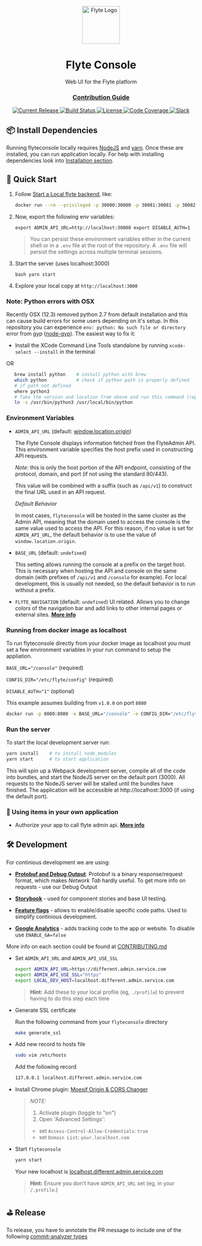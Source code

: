 <html>
    <p align="center"> 
        <img src="https://github.com/flyteorg/flyte/blob/master/rsts/images/flyte_circle_gradient_1_4x4.png" alt="Flyte Logo" width="100">
    </p>
    <h1 align="center">
        Flyte Console
    </h1>
    <p align="center">
        Web UI for the Flyte platform
    </p>
    <h3 align="center">
        <a href="CONTRIBUTING.md">Contribution Guide</a>
    </h3>
</html>

<p align="center">
  <a href="https://github.com/lyft/flyteconsole/releases/latest">
      <img src="https://img.shields.io/github/release/lyft/flyteconsole.svg" alt="Current Release" />
  </a>
  <a href="https://travis-ci.org/lyft/flyteconsole">
      <img src="https://travis-ci.org/lyft/flyteconsole.svg?branch=master" alt="Build Status" />
  </a>
  <a href="http://www.apache.org/licenses/LICENSE-2.0.html">
      <img src="https://img.shields.io/badge/LICENSE-Apache2.0-ff69b4.svg" alt="License" />
  </a>
  <a href="https://codecov.io/gh/lyft/flyteconsole">
      <img src="https://img.shields.io/codecov/c/github/lyft/flyteconsole.svg" alt="Code Coverage" />
  </a>
  <a href="https://slack.flyte.org">
      <img src="https://img.shields.io/badge/slack-join_chat-white.svg?logo=slack&style=social" alt="Slack" />
  </a>
</p>

## 📦 Install Dependencies

Running flyteconsole locally requires [NodeJS](https://nodejs.org) and
[yarn](https://yarnpkg.com). Once these are installed, you can run application locally.
For help with installing dependencies look into
[Installation section](CONTRIBUTING.md#-install-dependencies).

## 🚀 Quick Start

1. Follow [Start a Local flyte backend](https://docs.flyte.org/en/latest/getting_started/index.html), like:
   ```bash
   docker run --rm --privileged -p 30080:30080 -p 30081:30081 -p 30082:30082 -p 30084:30084 cr.flyte.org/flyteorg/flyte-sandbox
   ```
2. Now, export the following env variables:

   `export ADMIN_API_URL=http://localhost:30080 export DISABLE_AUTH=1`

   > You can persist these environment variables either in the current shell or in a `.env` file at the root
   > of the repository. A `.env` file will persist the settings across multiple terminal
   > sessions.

3. Start the server (uses localhost:3000)

   `bash yarn start `

4. Explore your local copy at `http://localhost:3000`

### Note: Python errors with OSX

Recently OSX (12.3) removed python 2.7 from default installation and this can cause build errors for some users depending on it's setup. In this repository you can experience `env: python: No such file or directory` error from gyp ([node-gyp](https://github.com/nodejs/node-gyp)).
The easiest way to fix it:

- Install the XCode Command Line Tools standalone by running `xcode-select --install` in the terminal

OR

```bash
   brew install python    # install python with brew
   which python           # check if python path is properly defined
   # if path not defined
   where python3
   # Take the version and location from above and run this command (replacing `/usr/bin/python3` with the location of your python instalation). This will symlink python to python3
   ln -s /usr/bin/python3 /usr/local/bin/python
```

### Environment Variables

- `ADMIN_API_URL` (default: [window.location.origin](https://developer.mozilla.org/en-US/docs/Web/API/Window/location>))

  The Flyte Console displays information fetched from the FlyteAdmin API. This
  environment variable specifies the host prefix used in constructing API requests.

  _Note_: this is only the host portion of the API endpoint, consisting of the
  protocol, domain, and port (if not using the standard 80/443).

  This value will be combined with a suffix (such as `/api/v1`) to construct the
  final URL used in an API request.

  _Default Behavior_

  In most cases, `flyteconsole` will be hosted in the same cluster as the Admin
  API, meaning that the domain used to access the console is the same value used to
  access the API. For this reason, if no value is set for `ADMIN_API_URL`, the
  default behavior is to use the value of `window.location.origin`.

- `BASE_URL` (default: `undefined`)

  This setting allows running the console at a prefix on the target host. This is
  necessary when hosting the API and console on the same domain (with prefixes of
  `/api/v1` and `/console` for example). For local development, this is
  usually not needed, so the default behavior is to run without a prefix.

- `FLYTE_NAVIGATION` (default: `undefined`)
  UI related. Allows you to change colors of the navigation bar and add links
  to other internal pages or external sites. **[More info](packages/console/src/components/Navigation/Readme.md)**

### Running from docker image as localhost

To run flyteconsole directly from your docker image as localhost you must set a
few environment variables in your run command to setup the appliation.

`BASE_URL="/console"` (required)

`CONFIG_DIR="/etc/flyte/config"` (required)

`DISABLE_AUTH="1"` (optional)

This example assumes building from `v1.0.0` on port `8080`

```bash
docker run -p 8080:8080 -e BASE_URL="/console" -e CONFIG_DIR="/etc/flyte/config" -e DISABLE_AUTH="1" ghcr.io/flyteorg/flyteconsole:v1.0.0
```

### Run the server

To start the local development server run:

```bash
yarn install    # to install node_modules
yarn start      # to start application
```

This will spin up a Webpack development server, compile all of the code into bundles,
and start the NodeJS server on the default port (3000). All requests to the NodeJS server
will be stalled until the bundles have finished. The application will be accessible
at http://localhost:3000 (if using the default port).

### 🎱 Using items in your own application

- Authorize your app to call flyte admin api. **[More info](packages/flyte-api/README.md)**

## 🛠 Development

For continious development we are using:

- **[Protobuf and Debug Output](CONTRIBUTING.md#protobuf-and-debug-output)**.
  Protobuf is a binary response/request format, which makes _Network Tab_ hardly useful.
  To get more info on requests - use our Debug Output
- **[Storybook](CONTRIBUTING.md#storybook)**
  \- used for component stories and base UI testing.

- **[Feature flags](CONTRIBUTING.md#feature-flags)**
  \- allows to enable/disable specific code paths. Used to simplify continious development.

- **[Google Analytics](CONTRIBUTING.md#google-analytics)**
  \- adds tracking code to the app or website. To disable use `ENABLE_GA=false`

More info on each section could be found at [CONTRIBUTING.md](CONTRIBUTING.md)

- Set `ADMIN_API_URL` and `ADMIN_API_USE_SSL`

  ```bash
  export ADMIN_API_URL=https://different.admin.service.com
  export ADMIN_API_USE_SSL="https"
  export LOCAL_DEV_HOST=localhost.different.admin.service.com
  ```

  > **Hint:** Add these to your local profile (eg, `./profile`) to prevent having to do this step each time

- Generate SSL certificate

  Run the following command from your `flyteconsole` directory

  ```bash
  make generate_ssl
  ```

- Add new record to hosts file

  ```bash
  sudo vim /etc/hosts
  ```

  Add the following record

  ```bash
  127.0.0.1 localhost.different.admin.service.com
  ```

- Install Chrome plugin: [Moesif Origin & CORS Changer](https://chrome.google.com/webstore/detail/moesif-origin-cors-change/digfbfaphojjndkpccljibejjbppifbc)

  > _NOTE:_
  >
  > 1. Activate plugin (toggle to "on")
  > 1. Open 'Advanced Settings':
  >
  > - set `Access-Control-Allow-Credentials`: `true`
  > - set `Domain List`: `your.localhost.com`

- Start `flyteconsole`

  ```bash
  yarn start
  ```

  Your new localhost is [localhost.different.admin.service.com](http://localhost.different.admin.service.com)

  > **Hint:** Ensure you don't have `ADMIN_API_URL` set (eg, in your `/.profile`.)

## ⛳️ Release

To release, you have to annotate the PR message to include one of the following [commit-analyzer types](https://github.com/semantic-release/commit-analyzer#rules-matching)
